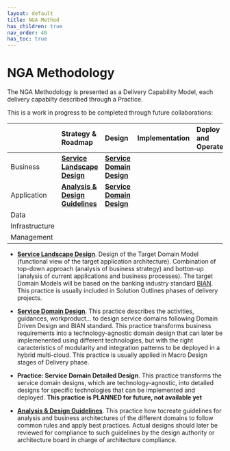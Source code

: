 ```yaml
---
layout: default
title: NGA Method
has_children: true
nav_order: 40
has_toc: true
---
```


# NGA Methodology

The NGA Methodology is presented as a Delivery Capability Model, each delivery capabilty described through a Practice.

This is a work in progress to be completed through future collaborations:



| | Strategy & Roadmap | Design | Implementation | Deploy and Operate |
|:--------------|:-------------------|:-------|:---------------|:-------------------|
|Business       |  **[Service Landscape Design](method/practices/service_landscape_design.md)**   | **[Service Domain Design](method/practices/service_domains_design.md)** | | |
|Application    |  **[Analysis & Design Guidelines](method/practices/analysis_and_design_guidelines.md)**   | **[Service Domain Design](method/practices/service_domains_design.md)** | | |
|Data           |     | | ||
|Infrastructure |     | | ||
|Management     |     | | ||



* **[Service Landscape Design](method/practices/service_landscape_design.md)**. Design of the Target Domain Model (functional view of the target application architecture). Combination of top-down approach (analysis of business strategy) and botton-up (analysis of current applications and business processes). The target Domain Models will be based on the banking industry standard [BIAN](http://www.bian.org). This practice is usually included in Solution Outlines phases of delivery projects.

* **[Service Domain Design](method/practices/service_domains_design.md)**. This practice describes the activities, guidances, workproduct... to design service domains following Domain Driven Design and BIAN standard. This practice transforms business requirements into a technology-agnostic domain design that can later be implemenented using different technologies, but with the right caracteristics of modularity and integration patterns to be deployed in a hybrid multi-cloud. This practice is usually applied in Macro Design stages of Delivery phase.

* **Practice: Service Domain Detailed Design**. This practice transforms the service domain designs, which are technology-agnostic, into detailed designs for specific technologies that can be implemented and deployed. **This practice is PLANNED for future, not available yet**

* **[Analysis & Design Guidelines](method/practices/analysis_and_design_guidelines.md)**. This practice how tocreate guidelines for analysis and business architectures of the different domains to follow common rules and apply best practices. Actual designs should later be reviewed for compliance to such guidelines by the design authority or architecture board in charge of architecture compliance.


